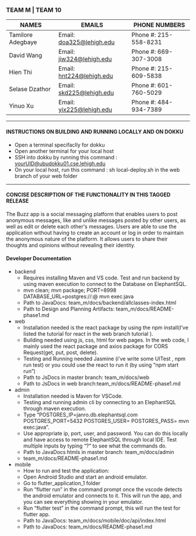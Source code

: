 ### **TEAM M** | **TEAM 10**


| NAMES | EMAILS | PHONE NUMBERS |
| --- | --- | --- |
| Tamilore Adegbaye	| Email: doa325@lehigh.edu | Phone #: 215-558-8231
| David Wang         | Email: jiw324@lehigh.edu | Phone #: 669-307-3008
| Hien Thi 			| Email: hnt224@lehigh.edu | Phone #: 215-609-5838
| Selase Dzathor 	| Email: skd225@lehigh.edu | Phone #: 601-760-5029
| Yinuo Xu 			| Email: yix225@lehigh.edu | Phone #: 484-934-7389 




---

#### **INSTRUCTIONS ON BUILDING AND RUNNING LOCALLY AND ON DOKKU**
- Open a terminal specifaclly for dokku
- Open another terminal for your local host
- SSH into dokku by running this command : yourUID@ubudokku01.cse.lehigh.edu
- On your local host, run this command : sh local-deploy.sh in the web branch of your web folder


--- 




#### **CONCISE DESCRIPTION OF THE FUNCTIONALITY IN THIS TAGGED RELEASE**
The Buzz app is a social messaging platform that enables users to post anonymous messages, like and unlike messages posted by other users, as well as edit or delete each other's messages. Users are able to use the application without having to create an account or log in order to maintain the anonymous nature of the platform. It allows users to share their thoughts and opinions without revealing their identity.

#### **Developer Documentation**
* backend
	* Requires installing Maven and VS code. Test and run backend by using maven execution to connect to the Database on ElephantSQL.
	* mvn clean; mvn package; PORT=8998 DATABASE_URL=postgres://<User>:<Pass>@<Url> mvn exec:java
	* Path to JavaDocs: team_m/docs/backend/allclasses-index.html	
	* Path to Design and Planning Artifacts: team_m/docs/README-phase1.md
* web
	* Installation needed is the react package by using the npm install(I’ve listed the tutorial for react in the web branch tutorial ). 
	* Building needed using js, css, html for web pages.  In the web code, I mainly used the react package and axios package for CORS Request(get, put, post, delete). 
	* Testing and Running needed Jasmine (i’ve write some UITest , npm run test) or you could use the react to run it (by using “npm start run”)	
	* Path to JsDocs in master branch: team_m/docs/web
	* Path to JsDocs  in web branch:team_m/docs/README-phase1.md
* admin
	* Installation needed is Maven for VSCode.
	* Testing and running admin cli by connecting to an ElephantSQL through maven execution.
	* Type “POSTGRES_IP=janro.db.elephantsql.com POSTGRES_PORT=5432 POSTGRES_USER=<user> POSTGRES_PASS=<password> mvn exec:java”.
	* Use appropriate ip, port, user, and password. You can do this locally and have access to remote ElephantSQL through local IDE. Test multiple inputs by typing “?” to see what the commands do.
	* Path to JavaDocs htmls in master branch: team_m/docs/admin
	* team_m/docs/README-phase1.md
* mobile
	* How to run and test the application:
	* Open Android Studio and start an android emulator.
	* Go to flutter_application_1 folder
	* Run “flutter run” in the command prompt once the vscode detects the android emulator and connects to it. This will run the app, and you can see everything showing in your emulator.
	* Run “flutter test” in the command prompt, this will run the test for flutter app.
	* Path to JavaDocs: team_m/docs/mobile/doc/api/index.html
	* Path to JavaDocs: team_m/docs/README-phase1.md